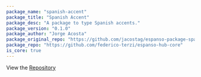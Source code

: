 ```yaml
---
package_name: "spanish-accent"
package_title: "Spanish Accent"
package_desc: "A package to type Spanish accents."
package_version: "0.1.0"
package_author: "Jorge Acosta"
package_original_repo: "https://github.com/jacostag/espanso-package-spanish"
package_repo: "https://github.com/federico-terzi/espanso-hub-core"
is_core: true
---
```


View the [Repository](https://github.com/jacostag/espanso-package-spanish)